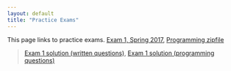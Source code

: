 ```yaml
---
layout: default
title: "Practice Exams"
---
```


This page links to practice exams.
[Exam 1, Spring 2017](cs101-spring2017-exam01.pdf), [Programming zipfile](CS101_Exam01.zip)

> [Exam 1 solution (written questions)](cs101-spring2017-exam01-solution.pdf), [Exam 1 solution (programming questions)](CS101_Exam01_Solution.zip)


<!--

[Exam 2, Spring 2017](cs101-spring2017-exam02.pdf), [Programming zipfile](CS101_Exam02.zip)

> [Exam 2 solution (written questions)](cs101-spring2017-exam02-solution.pdf), [Exam 2 solution (programming questions)](CS101_Exam02_Solution.zip)

[Exam 3, Spring 2017](cs101-spring2017-exam03.pdf), [Programming zipfile](CS101_Exam03.zip)

> [Exam 3 solution (written questions)](cs101-spring2017-exam03-solution.pdf) , [Exam 3 solution (programming questions)](CS101_Exam03_Solution.zip)

[Exam 4, Spring 2017](cs101-spring2017-exam04.pdf), [Programming zipfile](CS101_Exam04.zip)

> [Exam 4 solution (written questions)](cs101-spring2017-exam04-solution.pdf), [Exam 4 solution (programming questions)](CS101_Exam04_Solution.zip)

-->